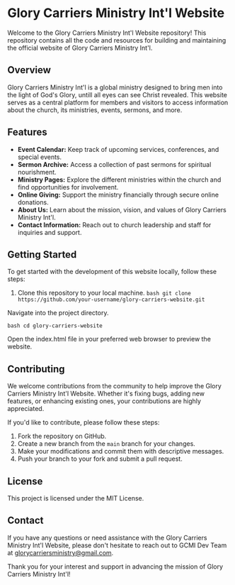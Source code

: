 # Glory Carriers Ministry Int'l Website

Welcome to the Glory Carriers Ministry Int'l Website repository! This repository contains all the code and resources for building and maintaining the official website of Glory Carriers Ministry Int'l.

## Overview

Glory Carriers Ministry Int'l is a  global ministry designed to bring men into the light of God's Glory, untill all eyes can see Christ revealed. This website serves as a central platform for members and visitors to access information about the church, its ministries, events, sermons, and more.

## Features

- **Event Calendar:** Keep track of upcoming services, conferences, and special events.
- **Sermon Archive:** Access a collection of past sermons for spiritual nourishment.
- **Ministry Pages:** Explore the different ministries within the church and find opportunities for involvement.
- **Online Giving:** Support the ministry financially through secure online donations.
- **About Us:** Learn about the mission, vision, and values of Glory Carriers Ministry Int'l.
- **Contact Information:** Reach out to church leadership and staff for inquiries and support.

## Getting Started

To get started with the development of this website locally, follow these steps:

1. Clone this repository to your local machine.
   ```bash git clone https://github.com/your-username/glory-carriers-website.git ```

Navigate into the project directory.

```bash cd glory-carriers-website```

Open the index.html file in your preferred web browser to preview the website.

## Contributing
We welcome contributions from the community to help improve the Glory Carriers Ministry Int'l Website. Whether it's fixing bugs, adding new features, or enhancing existing ones, your contributions are highly appreciated.

If you'd like to contribute, please follow these steps:

1. Fork the repository on GitHub.
2. Create a new branch from the `main` branch for your changes.
3. Make your modifications and commit them with descriptive messages.
4. Push your branch to your fork and submit a pull request.

## License
This project is licensed under the MIT License.

## Contact
If you have any questions or need assistance with the Glory Carriers Ministry Int'l Website, please don't hesitate to reach out to GCMI Dev Team at glorycarriersministry@gmail.com.

Thank you for your interest and support in advancing the mission of Glory Carriers Ministry Int'l!